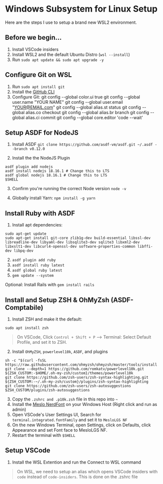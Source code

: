 # Windows Subsystem for Linux Setup
Here are the steps I use to setup a brand new WSL2 environment.

## Before we begin...
1. Install VSCode insiders
2. Install WSL2 and the default Ubuntu Distro (`wsl --install`)
3. Run `sudo apt update && sudo apt upgrade -y`

## Configure Git on WSL
1. Run `sudo apt install git`
2. Install the [GitHub CLI](https://github.com/cli/cli/blob/trunk/docs/install_linux.md)
3. Configure Git:
git config --global color.ui true
git config --global user.name "YOUR NAME"
git config --global user.email "YOUR@EMAIL.com"
git config --global alias.st status
git config --global alias.co checkout
git config --global alias.br branch
git config --global alias.ci commit
git config --global core.editor 'code --wait'

## Setup ASDF for NodeJS
1. Install ASDF `git clone https://github.com/asdf-vm/asdf.git ~/.asdf --branch v0.12.0`

2. Install the the NodeJS Plugin
```shell
asdf plugin add nodejs
asdf install nodejs 18.16.1 # Change this to LTS
asdf global nodejs 18.16.1 # Change this to LTS
$SHELL
```

3. Confirm you're running the correct Node version `node -v`

4. Globally install Yarn: `npm install -g yarn`

## Install Ruby with ASDF
1. Install apt dependencies:
```shell
sudo apt-get update
sudo apt-get install git-core zlib1g-dev build-essential libssl-dev libreadline-dev libyaml-dev libsqlite3-dev sqlite3 libxml2-dev libxslt1-dev libcurl4-openssl-dev software-properties-common libffi-dev libpq-dev
```
2. `asdf plugin add ruby`
3. `asdf install ruby latest`
4. `asdf global ruby latest`
5. `gem update --system`

Optional: Install Rails with `gem install rails`

## Install and Setup ZSH & OhMyZsh (ASDF-Comptabile)
1. Install ZSH and make it the default:
```shell
sudo apt install zsh
```
> On VSCode, Click `Control + Shift + P` --> Terminal: Select Default Profile, and set it to ZSH.

2. Install `OhMyZSH`, `powerlevel10k`, `ASDF`, and plugins
```shell
sh -c "$(curl -fsSL https://raw.githubusercontent.com/ohmyzsh/ohmyzsh/master/tools/install.sh)"
git clone --depth=1 https://github.com/romkatv/powerlevel10k.git ${ZSH_CUSTOM:-$HOME/.oh-my-zsh/custom}/themes/powerlevel10k
git clone https://github.com/zsh-users/zsh-syntax-highlighting.git ${ZSH_CUSTOM:-~/.oh-my-zsh/custom}/plugins/zsh-syntax-highlighting
git clone https://github.com/zsh-users/zsh-autosuggestions $ZSH_CUSTOM/plugins/zsh-autosuggestions
```

3. Copy the `.zshrc and .p10k.zsh` file in this repo into `~` 
4. Install the [Meslo NerdFont](https://github.com/romkatv/powerlevel10k#fonts) on your Windows Host (Right click and run as admin)
5. Open VSCode's User Settings UI, Search for `terminal.integrated.fontFamily` and set it to `MesloLGS NF`
6. On the new Windows Terminal, open Settings, click on Defaults, click Appearance and set Font face to MesloLGS NF.
4. Restart the terminal with `$SHELL`

## Setup VSCode
1. Install the WSL Extention and run the Connect to WSL command 

> On WSL, we need to setup an alias which opens VSCode insiders with `code` instead of `code-insiders`. This is done on the .zshrc file
